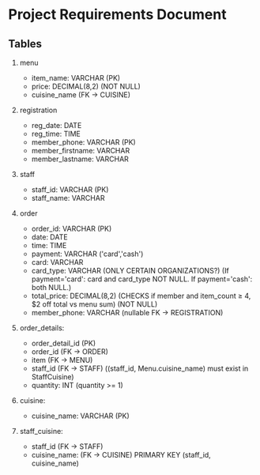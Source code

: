# Project Requirements Document

## Tables
1. menu 
    - item_name: VARCHAR (PK)
    - price: DECIMAL(8,2) (NOT NULL)
    - cuisine_name (FK -> CUISINE)

2. registration
    - reg_date: DATE
    - reg_time: TIME
    - member_phone: VARCHAR (PK)
    - member_firstname: VARCHAR 
    - member_lastname: VARCHAR

3. staff
    - staff_id: VARCHAR (PK)
    - staff_name: VARCHAR

4. order
    - order_id: VARCHAR (PK)
    - date: DATE
    - time: TIME
    - payment: VARCHAR ('card','cash')
    - card: VARCHAR
    - card_type: VARCHAR (ONLY CERTAIN ORGANIZATIONS?) (If payment='card': card and card_type NOT NULL. If payment='cash': both NULL.)
    - total_price: DECIMAL(8,2) (CHECKS if member and item_count ≥ 4, $2 off total vs menu sum) (NOT NULL)
    - member_phone: VARCHAR (nullable FK -> REGISTRATION)

5. order_details:
    - order_detail_id (PK)
    - order_id (FK -> ORDER)
    - item (FK -> MENU)
    - staff_id (FK -> STAFF) ((staff_id, Menu.cuisine_name) must exist in StaffCuisine)
    - quantity: INT (quantity >= 1)

6. cuisine:
    - cuisine_name: VARCHAR (PK)

7. staff_cuisine:
    - staff_id (FK -> STAFF)
    - cuisine_name: (FK -> CUISINE)
    PRIMARY KEY (staff_id, cuisine_name)